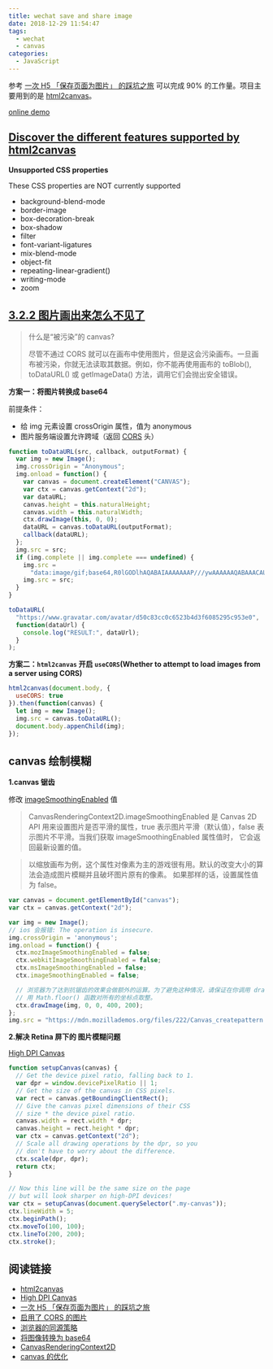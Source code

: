 ```yaml
---
title: wechat save and share image
date: 2018-12-29 11:54:47
tags:
  - wechat
  - canvas
categories:
  - JavaScript
---
```


参考 [一次 H5 「保存页面为图片」 的踩坑之旅](https://juejin.im/post/5a17c5e26fb9a04527254689) 可以完成 90% 的工作量。项目主要用到的是 [html2canvas](https://html2canvas.hertzen.com/configuration)。

[online demo](https://blog.jogiter.cn/test/html2canvas/)

## [Discover the different features supported by html2canvas](http://html2canvas.hertzen.com/features)

**Unsupported CSS properties**

These CSS properties are NOT currently supported

- background-blend-mode
- border-image
- box-decoration-break
- box-shadow
- filter
- font-variant-ligatures
- mix-blend-mode
- object-fit
- repeating-linear-gradient()
- writing-mode
- zoom

## [3.2.2 图片画出来怎么不见了](https://juejin.im/post/5a17c5e26fb9a04527254689)

> 什么是“被污染”的 canvas?
>
> 尽管不通过 CORS 就可以在画布中使用图片，但是这会污染画布。一旦画布被污染，你就无法读取其数据。例如，你不能再使用画布的 toBlob(), toDataURL() 或 getImageData() 方法，调用它们会抛出安全错误。

**方案一：将图片转换成 base64**

前提条件：

- 给 img 元素设置 crossOrigin 属性，值为 anonymous
- 图片服务端设置允许跨域（返回 [CORS](https://developer.mozilla.org/zh-CN/docs/Web/HTTP/Access_control_CORS) 头）

```js
function toDataURL(src, callback, outputFormat) {
  var img = new Image();
  img.crossOrigin = "Anonymous";
  img.onload = function() {
    var canvas = document.createElement("CANVAS");
    var ctx = canvas.getContext("2d");
    var dataURL;
    canvas.height = this.naturalHeight;
    canvas.width = this.naturalWidth;
    ctx.drawImage(this, 0, 0);
    dataURL = canvas.toDataURL(outputFormat);
    callback(dataURL);
  };
  img.src = src;
  if (img.complete || img.complete === undefined) {
    img.src =
      "data:image/gif;base64,R0lGODlhAQABAIAAAAAAAP///ywAAAAAAQABAAACAUwAOw==";
    img.src = src;
  }
}

toDataURL(
  "https://www.gravatar.com/avatar/d50c83cc0c6523b4d3f6085295c953e0",
  function(dataUrl) {
    console.log("RESULT:", dataUrl);
  }
);
```

**方案二：`html2canvas` 开启 `useCORS`(Whether to attempt to load images from a server using CORS)**

```js
html2canvas(document.body, {
  useCORS: true
}).then(function(canvas) {
  let img = new Image();
  img.src = canvas.toDataURL();
  document.body.appenChild(img);
});
```

## canvas 绘制模糊

**1.canvas 锯齿**

修改 [imageSmoothingEnabled](https://developer.mozilla.org/zh-CN/docs/Web/API/CanvasRenderingContext2D/imageSmoothingEnabled) 值

> CanvasRenderingContext2D.imageSmoothingEnabled 是 Canvas 2D API 用来设置图片是否平滑的属性，true 表示图片平滑（默认值），false 表示图片不平滑。当我们获取 imageSmoothingEnabled 属性值时， 它会返回最新设置的值。

> 以缩放画布为例，这个属性对像素为主的游戏很有用。默认的改变大小的算法会造成图片模糊并且破坏图片原有的像素。 如果那样的话，设置属性值为 false。

```js
var canvas = document.getElementById("canvas");
var ctx = canvas.getContext("2d");

var img = new Image();
// ios 会报错: The operation is insecure.
img.crossOrigin = 'anonymous';
img.onload = function() {
  ctx.mozImageSmoothingEnabled = false;
  ctx.webkitImageSmoothingEnabled = false;
  ctx.msImageSmoothingEnabled = false;
  ctx.imageSmoothingEnabled = false;

  // 浏览器为了达到抗锯齿的效果会做额外的运算。为了避免这种情况，请保证在你调用 drawImage() 函数时，
  // 用 Math.floor() 函数对所有的坐标点取整。
  ctx.drawImage(img, 0, 0, 400, 200);
};
img.src = "https://mdn.mozillademos.org/files/222/Canvas_createpattern.png";
```

**2.解决 Retina 屏下的 图片模糊问题**

[High DPI Canvas](https://www.html5rocks.com/en/tutorials/canvas/hidpi/)

```js
function setupCanvas(canvas) {
  // Get the device pixel ratio, falling back to 1.
  var dpr = window.devicePixelRatio || 1;
  // Get the size of the canvas in CSS pixels.
  var rect = canvas.getBoundingClientRect();
  // Give the canvas pixel dimensions of their CSS
  // size * the device pixel ratio.
  canvas.width = rect.width * dpr;
  canvas.height = rect.height * dpr;
  var ctx = canvas.getContext("2d");
  // Scale all drawing operations by the dpr, so you
  // don't have to worry about the difference.
  ctx.scale(dpr, dpr);
  return ctx;
}

// Now this line will be the same size on the page
// but will look sharper on high-DPI devices!
var ctx = setupCanvas(document.querySelector(".my-canvas"));
ctx.lineWidth = 5;
ctx.beginPath();
ctx.moveTo(100, 100);
ctx.lineTo(200, 200);
ctx.stroke();
```

## 阅读链接

- [html2canvas](https://html2canvas.hertzen.com/configuration)
- [High DPI Canvas](https://www.html5rocks.com/en/tutorials/canvas/hidpi/)
- [一次 H5 「保存页面为图片」 的踩坑之旅](https://juejin.im/post/5a17c5e26fb9a04527254689)
- [启用了 CORS 的图片](https://developer.mozilla.org/zh-CN/docs/Web/HTML/CORS_enabled_image)
- [浏览器的同源策略](https://developer.mozilla.org/zh-CN/docs/Web/Security/Same-origin_policy)
- [将图像转换为 base64](https://stackoverflow.com/questions/6150289/how-to-convert-image-into-base64-string-using-javascript)
- [CanvasRenderingContext2D](https://developer.mozilla.org/zh-CN/docs/Web/API/CanvasRenderingContext2D)
- [canvas 的优化](https://developer.mozilla.org/zh-CN/docs/Web/API/Canvas_API/Tutorial/Optimizing_canvas)
